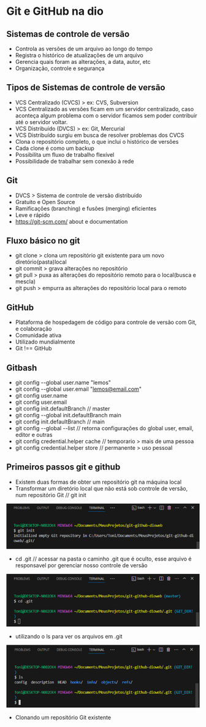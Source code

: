 # Git e GitHub na dio

## Sistemas de controle de versão

- Controla as versões de um arquivo ao longo do tempo
- Registra o histórico de atualizações de um arquivo
- Gerencia quais foram as alterações, a data, autor, etc
- Organização, controle e segurança

## Tipos de Sistemas de controle de versão

- VCS Centralizado (CVCS) > ex: CVS, Subversion
- VCS Centralizado as versões ficam em um servidor centralizado, caso aconteça algum problema com o servidor ficamos sem poder contribuir até o servidor voltar.
- VCS Distribuído (DVCS) > ex: Git, Mercurial
- VCS Distribuído surgiu em busca de resolver problemas dos CVCS
- Clona o repositório completo, o que inclui o histórico de versões
- Cada clone é como um backup
- Possibilita um fluxo de trabalho flexível
- Possibilidade de trabalhar sem conexão à rede

## Git

- DVCS > Sistema de controle de versão distribuído
- Gratuito e Open Source
- Ramificações (branching) e fusões (merging) eficientes
- Leve e rápido
- https://git-scm.com/ about e documentation

## Fluxo básico no git

- git clone > clona um repositório git existente para um novo diretório(pasta)local
- git commit > grava alterações no repositório
- git pull > puxa as alterações do repositório remoto para o local(busca e mescla)
- git push > empurra as alterações do repositório local para o remoto

## GitHub

- Plataforma de hospedagem de código para controle de versão com Git, e colaboração
- Comunidade ativa
- Utilizado mundialmente
- Git !== GitHub

## Gitbash

- git config --global user.name "lemos"
- git config --global user.email "lemos@email.com"
- git config user.name
- git config user.email
- git config init.defaultBranch // master
- git config --global init.defaultBranch main
- git config init.defaultBranch // main
- git config --global --list // retorna configurações do global user, email, editor e outras
- git config credential.helper cache // temporario > mais de uma pessoa
- git config credential.helper store // permanente > uso pessoal

## Primeiros passos git e github

- Existem duas formas de obter um repositório git na máquina local
- Transformar um diretório local que não está sob controle de versão, num repositório Git // git init

<img src="./img/git-github001.PNG">

- cd .git // acessar na pasta o caminho .git que é oculto, esse arquivo é responsavel por gerenciar nosso controle de versão

<img src="./img/git-github002.PNG">

- utilizando o ls para ver os arquivos em .git

<img src="./img/git-github003.PNG">

- Clonando um repositório Git existente
